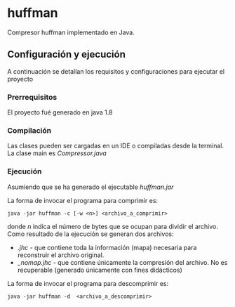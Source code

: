 # huffman

Compresor huffman implementado en Java.

## Configuración y ejecución

A continuación se detallan los requisitos y configuraciones para ejecutar el proyecto

### Prerrequisitos

El proyecto fué generado en java 1.8 

### Compilación

Las clases pueden ser cargadas en un IDE o compiladas desde la terminal. La clase main es *Compressor.java* 

### Ejecución

Asumiendo que se ha generado el ejecutable *huffman.jar*

La forma de invocar el programa para comprimir es:

```
java -jar huffman -c [-w <n>] <archivo_a_comprimir>
```

donde *n* indica el número de bytes que se ocupan para dividir el archivo. Como resultado de la ejecución se generan dos archivos:

* *<archivo>.jhc* - que contiene toda la información (mapa) necesaria para reconstruir el archivo original.
* *<archivo>_nomap.jhc* - que contiene únicamente la compresión del archivo. No es recuperable (generado únicamente con fines didácticos)

La forma de invocar el programa para descomprimir es:

```
java -jar huffman -d  <archivo_a_descomprimir>
```


